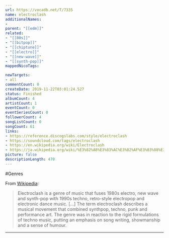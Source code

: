 ```yaml
---
url: https://vocadb.net/T/7335
name: electroclash
additionalNames: 
- 
parent: "[[edm]]"
related:
- "[[80s]]"
- "[[bitpop]]"
- "[[chiptune]]"
- "[[electro]]"
- "[[new-wave]]"
- "[[synth-pop]]"
mappedNicoTags:

newTargets:
- all
commentCount: 0
createDate: 2019-11-22T03:01:24.527
status: Finished
albumCount: 4
artistCount: 1
eventCount: 0
eventSeriesCount: 0
followerCount: 4
songListCount: 0
songCount: 61
links: 
- https://reference.discogslabs.com/style/electroclash
- https://soundcloud.com/tags/electroclash
- https://en.wikipedia.org/wiki/Electroclash
- https://ja.wikipedia.org/wiki/%E3%82%A8%E3%83%AC%E3%82%AF%E3%83%88%E3%83%AD%E3%82%AF%E3%83%A9%E3%83%83%E3%82%B7%E3%83%A5
picture: false
descriptionLength: 470
---
```


#Genres

From [Wikipedia](https://en.wikipedia.org/wiki/Electroclash):
>Electroclash is a genre of music that fuses 1980s electro, new wave and synth-pop with 1990s techno, retro-style electropop and electronic dance music. [...] The term electroclash describes a musical movement that combined synthpop, techno, punk and performance art. The genre was in reaction to the rigid formulations of techno music, putting an emphasis on song writing, showmanship and a sense of humour.

---


